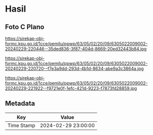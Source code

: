# Hasil

## Foto C Plano

https://sirekap-obj-formc.kpu.go.id/1cce/pemilu/ppwp/63/05/02/20/09/6305022009002-20240229-220446--35ded836-3f87-404d-8669-20ed32443b84.jpg

https://sirekap-obj-formc.kpu.go.id/1cce/pemilu/ppwp/63/05/02/20/09/6305022009002-20240229-220720--f7e3a9dd-293d-4b1d-8634-abe9a3c3864a.jpg

https://sirekap-obj-formc.kpu.go.id/1cce/pemilu/ppwp/63/05/02/20/09/6305022009002-20240229-221922--f9721e0f-1efc-421d-9223-f7873fd28859.jpg


## Metadata

| Key        | Value               |
| ---------- | ------------------- |
| Time Stamp | 2024-02-29 23:00:00 |



